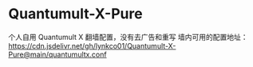 # Quantumult-X-Pure
个人自用 Quantumult X 翻墙配置，没有去广告和重写
墙内可用的配置地址：
https://cdn.jsdelivr.net/gh/lynkco01/Quantumult-X-Pure@main/quantumultx.conf
